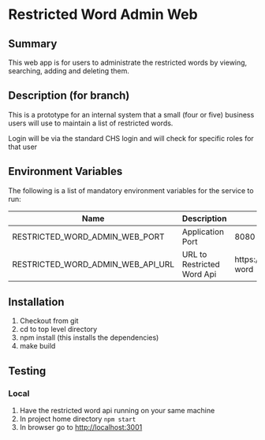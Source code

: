 # Restricted Word Admin Web

## Summary

This web app is for users to administrate the restricted words by viewing, searching, adding and deleting them.

## Description (for branch)

This is a prototype for an internal system that a small (four or five) business users will use to maintain a list of restricted words.

Login will be via the standard CHS login and will check for specific roles for that user

## Environment Variables

The following is a list of mandatory environment variables for the service to run:

Name                                        | Description                                                               | Example Value
------------------------------------------- | ------------------------------------------------------------------------- | ------------------------
RESTRICTED_WORD_ADMIN_WEB_PORT                    | Application Port                                                          | 8080
RESTRICTED_WORD_ADMIN_WEB_API_URL                 | URL to Restricted Word Api                                                | https://localhost:8080/restricted-word

## Installation

1. Checkout from git
2. cd to top level directory
3. npm install  (this installs the dependencies)
4. make build

## Testing  

### Local

1. Have the restricted word api running on your same machine
2. In project home directory `npm start`
3. In browser go to <http://localhost:3001>
